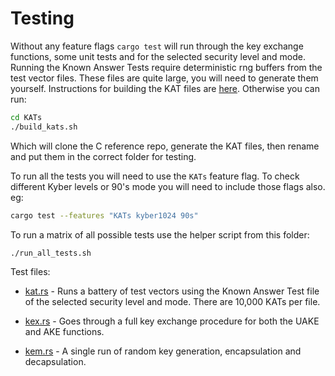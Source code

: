 # Testing

Without any feature flags `cargo test` will run through the key exchange functions, some unit tests and for the selected security level and mode. Running the Known Answer Tests require deterministic rng buffers from the test vector files. These files are quite large, you will need to generate them yourself. Instructions for building the KAT files are [here](./KATs/readme.md). Otherwise you can run:
```bash
cd KATs
./build_kats.sh
```

Which will clone the C reference repo, generate the KAT files, then rename and put them in the correct folder for testing.

To run all the tests you will need to use the `KATs` feature flag. To check different Kyber levels or 90's mode you will need to include those flags also. eg:
```bash
cargo test --features "KATs kyber1024 90s"
```

To run a matrix of all possible tests use the helper script from this folder:
```bash
./run_all_tests.sh
```

Test files:

* [kat.rs](./kat.rs)  - Runs a battery of test vectors using the Known Answer Test file of the selected security level and mode. There are 10,000 KATs per file.

* [kex.rs](./kex.rs) - Goes through a full key exchange procedure for both the UAKE and AKE functions.

* [kem.rs](./kem.rs) - A single run of random key generation, encapsulation and decapsulation.
